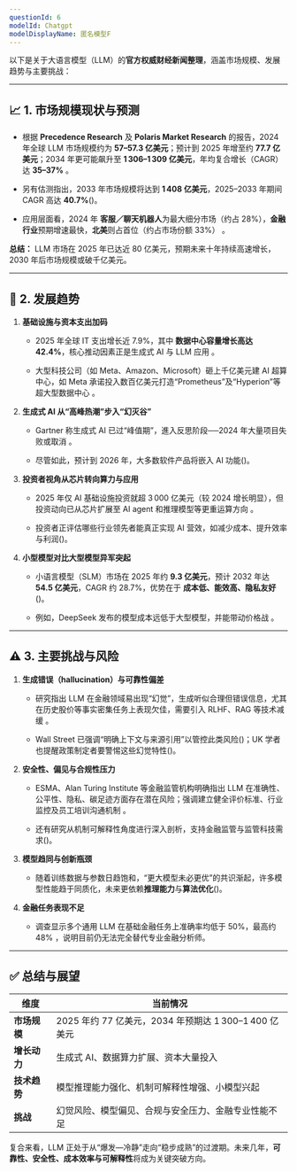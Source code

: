 ```yaml
---
questionId: 6
modelId: Chatgpt
modelDisplayName: 匿名模型F
---
```

以下是关于大语言模型（LLM）的**官方权威财经新闻整理**，涵盖市场规模、发展趋势与主要挑战：

---

## **📈 1. 市场规模现状与预测**

- 根据 **Precedence Research** 及 **Polaris Market Research** 的报告，2024 年全球 LLM 市场规模约为 **57–57.3 亿美元**；预计到 2025 年增至约 **77.7 亿美元**；2034 年更可能飙升至 **1 306–1 309 亿美元**，年均复合增长（CAGR）达 **35–37%** 。
    
- 另有估测指出，2033 年市场规模将达到 **1 408 亿美元**，2025–2033 年期间 CAGR 高达 **40.7%**()。
    
- 应用层面看，2024 年 **客服／聊天机器人**为最大细分市场（约占 28%），**金融行业**预期增速最快，**北美**则占首位（约占市场份额 33%） 。
    

  

**总结：** LLM 市场在 2025 年已达近 80 亿美元，预期未来十年持续高速增长，2030 年后市场规模或破千亿美元。

---

## **🚀 2. 发展趋势**

1. **基础设施与资本支出加码**
    
    - 2025 年全球 IT 支出增长近 7.9%，其中 **数据中心容量增长高达 42.4%**，核心推动因素正是生成式 AI 与 LLM 应用 。
        
    - 大型科技公司（如 Meta、Amazon、Microsoft）砸上千亿美元建 AI 超算中心，如 Meta 承诺投入数百亿美元打造“Prometheus”及“Hyperion”等超大型数据中心 。
        
    
2. **生成式 AI 从“高峰热潮”步入“幻灭谷”**
    
    - Gartner 称生成式 AI 已过“峰值期”，進入反思阶段──2024 年大量项目失败或取消 。
        
    - 尽管如此，预计到 2026 年，大多数软件产品将嵌入 AI 功能()。
        
    
3. **投资者视角从芯片转向算力与应用**
    
    - 2025 年仅 AI 基础设施投资就超 3 000 亿美元（较 2024 增长明显），但投资动向已从芯片扩展至 AI agent 和推理模型等更重运算方向 。
        
    - 投资者正评估哪些行业领先者能真正实现 AI 营效，如减少成本、提升效率与利润()。
        
    
4. **小型模型对比大型模型异军突起**
    
    - 小语言模型（SLM）市场在 2025 年约 **9.3 亿美元**，预计 2032 年达 **54.5 亿美元**，CAGR 约 28.7%，优势在于 **成本低、能效高、隐私友好**()。
        
    - 例如，DeepSeek 发布的模型成本远低于大型模型，并能带动价格战 。
        
    

---

## **⚠️ 3. 主要挑战与风险**

1. **生成错误（hallucination）与可靠性偏差**
    
    - 研究指出 LLM 在金融领域易出现“幻觉”，生成听似合理但错误信息，尤其在历史股价等事实密集任务上表现欠佳，需要引入 RLHF、RAG 等技术减缓 。
        
    - Wall Street 已强调“明确上下文与来源引用”以管控此类风险()；UK 学者也提醒政策制定者要警惕这些幻觉特性()。
        
    
2. **安全性、偏见与合规性压力**
    
    - ESMA、Alan Turing Institute 等金融监管机构明确指出 LLM 在准确性、公平性、隐私、碳足迹方面存在潜在风险；强调建立健全评价标准、行业监控及员工培训沟通机制 。
        
    - 还有研究从机制可解释性角度进行深入剖析，支持金融监管与监管科技需求()。
        
    
3. **模型趋同与创新瓶颈**
    
    - 随着训练数据与参数日趋饱和，“更大模型未必更优”的共识渐起，许多模型性能趋于同质化，未来更依赖**推理能力**与**算法优化**()。
        
    
4. **金融任务表现不足**
    
    - 调查显示多个通用 LLM 在基础金融任务上准确率均低于 50%，最高约 48% ，说明目前仍无法完全替代专业金融分析师。
        
    

---

## **✅ 总结与展望**

|**维度**|**当前情况**|
|---|---|
|**市场规模**|2025 年约 77 亿美元，2034 年预期达 1 300–1 400 亿美元|
|**增长动力**|生成式 AI、数据算力扩展、资本大量投入|
|**技术趋势**|模型推理能力强化、机制可解释性增强、小模型兴起|
|**挑战**|幻觉风险、模型偏见、合规与安全压力、金融专业性能不足|

复合来看，LLM 正处于从“爆发—冷静”走向“稳步成熟”的过渡期。未来几年，**可靠性、安全性、成本效率与可解释性**将成为关键突破方向。

